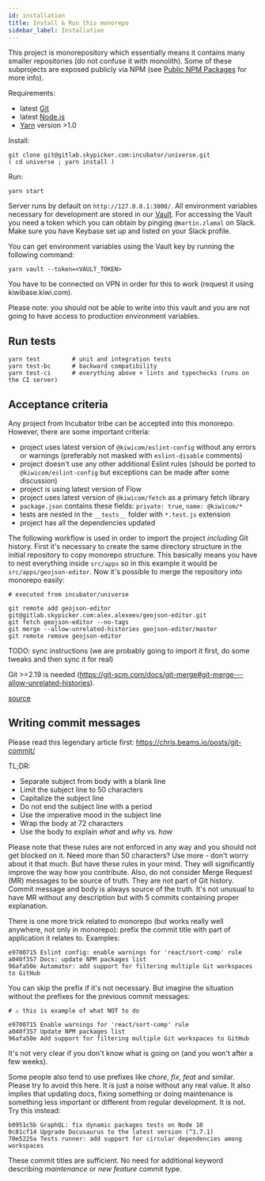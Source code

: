 ```yaml
---
id: installation
title: Install & Run this monorepo
sidebar_label: Installation
---
```


This project is monorepository which essentially means it contains many smaller repositories (do not confuse it with monolith). Some of these subprojects are exposed publicly via NPM (see [Public NPM Packages](npm/packages.md) for more info).

Requirements:

- latest [Git](https://git-scm.com/)
- latest [Node.js](https://nodejs.org/en/)
- [Yarn](https://yarnpkg.com/en/) version >1.0

Install:

```text
git clone git@gitlab.skypicker.com:incubator/universe.git
( cd universe ; yarn install )
```

Run:

```text
yarn start
```

Server runs by default on `http://127.0.0.1:3000/`. All environment variables necessary for development are stored in our [Vault](https://confluence.kiwi.com/display/PT/Vault). For accessing the Vault you need a token which you can obtain by pinging `@martin.zlamal` on Slack. Make sure you have Keybase set up and listed on your Slack profile.

You can get environment variables using the Vault key by running the following command:

```
yarn vault --token=<VAULT_TOKEN>
```

You have to be connected on VPN in order for this to work (request it using kiwibase.kiwi.com).

Please note: you should not be able to write into this vault and you are not going to have access to production environment variables.

## Run tests

```text
yarn test         # unit and integration tests
yarn test-bc      # backward compatibility
yarn test-ci      # everything above + lints and typechecks (runs on the CI server)
```

## Acceptance criteria

Any project from Incubator tribe can be accepted into this monorepo. However, there are some important criteria:

- project uses latest version of `@kiwicom/eslint-config` without any errors or warnings (preferably not masked with `eslint-disable` comments)
- project doesn't use any other additional Eslint rules (should be ported to `@kiwicom/eslint-config` but exceptions can be made after some discussion)
- project is using latest version of Flow
- project uses latest version of `@kiwicom/fetch` as a primary fetch library
- `package.json` contains these fields: `private: true`, `name: @kiwicom/*`
- tests are nested in the `__tests__` folder with `*.test.js` extension
- project has all the dependencies updated

The following workflow is used in order to import the project _including_ Git history. First it's necessary to create the same directory structure in the initial repository to copy monorepo structure. This basically means you have to nest everything inside `src/apps` so in this example it would be `src/apps/geojson-editor`. Now it's possible to merge the repository into monorepo easily:

```text
# executed from incubator/universe

git remote add geojson-editor git@gitlab.skypicker.com:alex.alexeev/geojson-editor.git
git fetch geojson-editor --no-tags
git merge --allow-unrelated-histories geojson-editor/master
git remote remove geojson-editor
```

TODO: sync instructions (we are probably going to import it first, do some tweaks and then sync it for real)

Git >=2.19 is needed (https://git-scm.com/docs/git-merge#git-merge---allow-unrelated-histories).

[source](https://stackoverflow.com/a/10548919/3135248)

## Writing commit messages

Please read this legendary article first: https://chris.beams.io/posts/git-commit/

TL;DR:

- Separate subject from body with a blank line
- Limit the subject line to 50 characters
- Capitalize the subject line
- Do not end the subject line with a period
- Use the imperative mood in the subject line
- Wrap the body at 72 characters
- Use the body to explain _what_ and _why_ vs. _how_

Please note that these rules are not enforced in any way and you should not get blocked on it. Need more than 50 characters? Use more - don't worry about it that much. But have these rules in your mind. They will significantly improve the way how you contribute. Also, do not consider Merge Request (MR) messages to be source of truth. They are not part of Git history. Commit message and body is always source of the truth. It's not unusual to have MR without any description but with 5 commits containing proper explanation.

There is one more trick related to monorepo (but works really well anywhere, not only in monorepo): prefix the commit title with part of application it relates to. Examples:

```text
e9700715 Eslint config: enable warnings for 'react/sort-comp' rule
a040f357 Docs: update NPM packages list
96afa50e Automator: add support for filtering multiple Git workspaces to GitHub
```

You can skip the prefix if it's not necessary. But imagine the situation without the prefixes for the previous commit messages:

```text
# ⚠️ this is example of what NOT to do

e9700715 Enable warnings for 'react/sort-comp' rule
a040f357 Update NPM packages list
96afa50e Add support for filtering multiple Git workspaces to GitHub
```

It's not very clear if you don't know what is going on (and you won't after a few weeks).

Some people also tend to use prefixes like _chore_, _fix_, _feat_ and similar. Please try to avoid this here. It is just a noise without any real value. It also implies that updating docs, fixing something or doing maintenance is something less important or different from regular development. It is not. Try this instead:

```text
b0951c5b GraphQL: fix dynamic packages tests on Node 10
0c81cf14 Upgrade Docusaurus to the latest version (^1.7.1)
70e5225a Tests runner: add support for circular dependencies among workspaces
```

These commit titles are sufficient. No need for additional keyword describing _maintenance_ or _new feature_ commit type.

